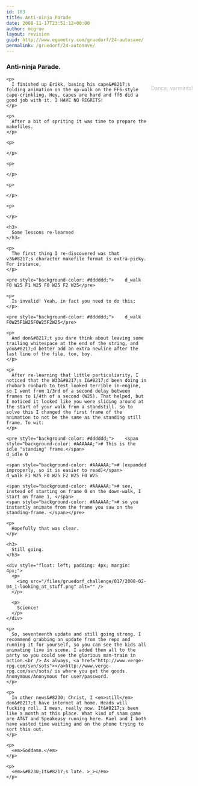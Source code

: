 ```yaml
---
id: 183
title: Anti-ninja Parade
date: 2008-11-17T23:51:12+00:00
author: mcgrue
layout: revision
guid: http://www.egometry.com/gruedorf/24-autosave/
permalink: /gruedorf/24-autosave/
---
```

### Anti-ninja Parade.

<div style="float: right; padding: 4px; margin: 4px;">
  <p>
    <img src="/files/gruedorf_challenge/017/2008-02-04_0-its_walky!.png" alt="" /><br /> <span style="color: silver; font-size: -1;">Dance, varmints!</span></div> 
    
    <p>
      I finished up Erikk, basing his cape&#8217;s folding animation on the up-walk on the FF6-style cape-crinkling. Hey, capes are hard and ff6 did a good job with it. I HAVE NO REGRETS!
    </p>
    
    <p>
      After a bit of spriting it was time to prepare the makefiles.
    </p>
    
    <p>
       
    </p>
    
    <p>
       
    </p>
    
    <p>
       
    </p>
    
    <p>
       
    </p>
    
    <h3>
      Some lessons re-learned
    </h3>
    
    <p>
      The first thing I re-discovered was that v3&#8217;s character makefile format is extra-picky. For instance,
    </p>
    
    <pre style="background-color: #dddddd;">	d_walk F0 W25 F1 W25 F0 W25 F2 W25</pre>
    
    <p>
      Is invalid! Yeah, in fact you need to do this:
    </p>
    
    <pre style="background-color: #dddddd;">	d_walk F0W25F1W25F0W25F2W25</pre>
    
    <p>
      And don&#8217;t you dare think about leaving some trailing whitespace at the end of the string, and you&#8217;d better add an extra newline after the last line of the file, too, boy.
    </p>
    
    <p>
      After re-learning that little particuliarity, I noticed that the W33&#8217;s I&#8217;d been doing in rhubarb roobarb to test looked terrible in-engine, so I went from 1/3rd of a second delay between frames to 1/4th of a second (W25). That helped, but I noticed it looked like you were sliding around at the start of your walk from a standstill. So to solve this I changed the first frame of the animation to not be the same as the standing still frame. To wit:
    </p>
    
    <pre style="background-color: #dddddd;">	<span style="background-color: #AAAAAA;"># This is the idle "standing" frame.</span>
	d_idle 0

	<span style="background-color: #AAAAAA;"># (expanded improperly, so it is easier to read)</span>
	d_walk F1 W25 F0 W25 F2 W25 F0 W25 

	<span style="background-color: #AAAAAA;"># see, instead of starting on frame 0 on the down-walk, I start on frame 1, </span>
	<span style="background-color: #AAAAAA;"># so you instantly animate from the frame you saw on the standing-frame. </span></pre>
    
    <p>
      Hopefully that was clear.
    </p>
    
    <h3>
      Still going.
    </h3>
    
    <div style="float: left; padding: 4px; margin: 4px;">
      <p>
        <img src="/files/gruedorf_challenge/017/2008-02-04_1-looking_at_stuff.png" alt="" />
      </p>
      
      <p>
        Science!
      </p>
    </div>
    
    <p>
      So, seventeenth update and still going strong. I recommend grabbing an update from the repo and running it for yourself, so you can see the kids all animating live in scene. I added them all to the party so you could see the glorious man-train in action.<br /> As always, <a href="http://www.verge-rpg.com/svn/sots"></a>http://www.verge-rpg.com/svn/sots/ is where you get the goods. Anonymous/Anonymous for user/password.
    </p>
    
    <p>
      In other news&#8230; Christ, I <em>still</em> don&#8217;t have internet at home. Heads will fucking roll. I mean, really now. It&#8217;s been like a month at this place. What kind of sham game are AT&T and Speakeasy running here. Kael and I both have wasted time waiting and on the phone trying to sort this out.
    </p>
    
    <p>
      <em>Goddamn.</em>
    </p>
    
    <p>
      <em>&#8230;It&#8217;s late. >_></em>
    </p>
